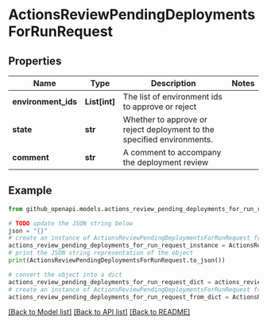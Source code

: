 # ActionsReviewPendingDeploymentsForRunRequest


## Properties

Name | Type | Description | Notes
------------ | ------------- | ------------- | -------------
**environment_ids** | **List[int]** | The list of environment ids to approve or reject | 
**state** | **str** | Whether to approve or reject deployment to the specified environments. | 
**comment** | **str** | A comment to accompany the deployment review | 

## Example

```python
from github_openapi.models.actions_review_pending_deployments_for_run_request import ActionsReviewPendingDeploymentsForRunRequest

# TODO update the JSON string below
json = "{}"
# create an instance of ActionsReviewPendingDeploymentsForRunRequest from a JSON string
actions_review_pending_deployments_for_run_request_instance = ActionsReviewPendingDeploymentsForRunRequest.from_json(json)
# print the JSON string representation of the object
print(ActionsReviewPendingDeploymentsForRunRequest.to_json())

# convert the object into a dict
actions_review_pending_deployments_for_run_request_dict = actions_review_pending_deployments_for_run_request_instance.to_dict()
# create an instance of ActionsReviewPendingDeploymentsForRunRequest from a dict
actions_review_pending_deployments_for_run_request_from_dict = ActionsReviewPendingDeploymentsForRunRequest.from_dict(actions_review_pending_deployments_for_run_request_dict)
```
[[Back to Model list]](../README.md#documentation-for-models) [[Back to API list]](../README.md#documentation-for-api-endpoints) [[Back to README]](../README.md)


